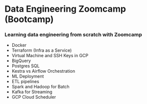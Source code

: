 # Data Engineering Zoomcamp (Bootcamp)

### Learning data engineering from scratch with Zoomcamp

  - Docker
  - Terraform (Infra as a Service)
  - Virtual Machine and SSH Keys in GCP
  - BigQuery
  - Postgres SQL
  - Kestra vs Airflow Orchestration
  - ML Deployment
  - ETL pipelines
  - Spark and Hadoop for Batch
  - Kafka for Streaming
  - GCP Cloud Scheduler

  

